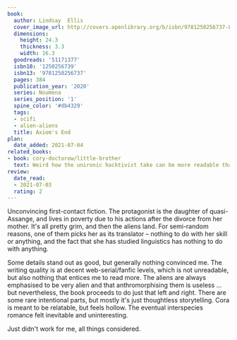```yaml
---
book:
  author: Lindsay  Ellis
  cover_image_url: http://covers.openlibrary.org/b/isbn/9781250256737-L.jpg
  dimensions:
    height: 24.3
    thickness: 3.3
    width: 16.3
  goodreads: '51171377'
  isbn10: '1250256739'
  isbn13: '9781250256737'
  pages: 384
  publication_year: '2020'
  series: Noumena
  series_position: '1'
  spine_color: '#db4329'
  tags:
  - scifi
  - alien-aliens
  title: Axiom's End
plan:
  date_added: 2021-07-04
related_books:
- book: cory-doctorow/little-brother
  text: Weird how the unironic hacktivist take can be more readable than the distanced analytic take, but here we are.
review:
  date_read:
  - 2021-07-03
  rating: 2
---
```


Unconvincing first-contact fiction. The protagonist is the daughter of quasi-Assange, and lives in poverty due to his
actions after the divorce from her mother. It's all pretty grim, and then the aliens land. For semi-random reasons, one
of them picks her as its translator – nothing to do with her skill or anything, and the fact that she has studied
linguistics has nothing to do with anything.

Some details stand out as good, but generally nothing convinced me. The writing quality is at decent web-serial/fanfic
levels, which is not unreadable, but also nothing that entices me to read more. The aliens are always emphasised to be
very alien and that anthromorphising them is useless … but nevertheless, the book proceeds to do just that left and
right. There are some rare intentional parts, but mostly it's just thoughtless storytelling. Cora is meant to be
relatable, but feels hollow. The eventual <span class="spoilers">interspecies romance</span> felt inevitable and
uninteresting.

Just didn't work for me, all things considered.
